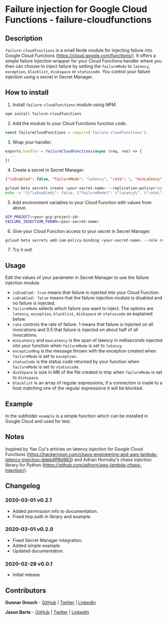 # Failure injection for Google Cloud Functions - failure-cloudfunctions

## Description

`failure-cloudfunctions` is a small Node module for injecting failure into Google Cloud Functions (https://cloud.google.com/functions/). It offers a simple failure injection wrapper for your Cloud Functions handler where you then can choose to inject failure by setting the `failureMode` to `latency`, `exception`, `blacklist`, `diskspace` or `statuscode`. You control your failure injection using a secret in Secret Manager.

## How to install

1. Install `failure-cloudfunctions` module using NPM.
```bash
npm install failure-cloudfunctions
```
2. Add the module to your Cloud Functions function code.
```js
const failureCloudFunctions = require('failure-cloudfunctions')
```
3. Wrap your handler.
```js
exports.handler = failureCloudFunctions(async (req, res) => {
  ...
})
```
4. Create a secret in Secret Manager.
```json
{"isEnabled": false, "failureMode": "latency", "rate": 1, "minLatency": 100, "maxLatency": 400, "exceptionMsg": "Exception message!", "statusCode": 404, "diskSpace": 100, "blacklist": ["storage.googleapis.com"]}
```
```bash
gcloud beta secrets create <your-secret-name> --replication-policy="automatic"
echo -n "{\"isEnabled\": false, \"failureMode\": \"latency\", \"rate\": 1, \"minLatency\": 100, \"maxLatency\": 400, \"exceptionMsg\": \"Exception message!\", \"statusCode\": 404, \"diskSpace\": 100, \"blacklist\": [\"storage.googleapis.com\"]}" | gcloud beta secrets versions add <your-secret-name> --data-file=-
```
5. Add environment variables to your Cloud Function with values from above.
```bash
GCP_PROJECT=<your-gcp-project-id>
FAILURE_INJECTION_PARAM=<your-secret-name>
```
6. Give your Cloud Function access to your secret in Secret Manager.
```bash
gcloud beta secrets add-iam-policy-binding <your-secret-name> --role roles/secretmanager.secretAccessor --member serviceAccount:<your-gcp-project-id>@appspot.gserviceaccount.com
```
7. Try it out!

## Usage

Edit the values of your parameter in Secret Manager to use the failure injection module.

* `isEnabled: true` means that failure is injected into your Cloud Function.
* `isEnabled: false` means that the failure injection module is disabled and no failure is injected.
* `failureMode` selects which failure you want to inject. The options are `latency`, `exception`, `blacklist`, `diskspace` or `statuscode` as explained below.
* `rate` controls the rate of failure. 1 means that failure is injected on all invocations and 0.5 that failure is injected on about half of all invocations.
* `minLatency` and `maxLatency` is the span of latency in milliseconds injected into your function when `failureMode` is set to `latency`.
* `exceptionMsg` is the message thrown with the exception created when `failureMode` is set to `exception`.
* `statusCode` is the status code returned by your function when `failureMode` is set to `statuscode`.
* `diskSpace` is size in MB of the file created in tmp when `failureMode` is set to `diskspace`.
* `blacklist` is an array of regular expressions, if a connection is made to a host matching one of the regular expressions it will be blocked.

## Example

In the subfolder `example` is a simple function which can be installed in Google Cloud and used for test.

## Notes

Inspired by Yan Cui's articles on latency injection for Google Cloud Functions (https://hackernoon.com/chaos-engineering-and-aws-lambda-latency-injection-ddeb4ff8d983) and Adrian Hornsby's chaos injection library for Python (https://github.com/adhorn/aws-lambda-chaos-injection/).

## Changelog

### 2020-03-01 v0.2.1

* Added permission info to documentation.
* Fixed tmp path in library and example.

### 2020-03-01 v0.2.0

* Fixed Secret Manager integration.
* Added simple example.
* Updated documentation.

### 2020-02-28 v0.0.1

* Initial release

## Contributors

**Gunnar Grosch** - [GitHub](https://github.com/gunnargrosch) | [Twitter](https://twitter.com/gunnargrosch) | [LinkedIn](https://www.linkedin.com/in/gunnargrosch/)

**Jason Barto** - [GitHub](https://github.com/jpbarto) | [Twitter](https://twitter.com/Jason_Barto) | [LinkedIn](https://www.linkedin.com/in/jasonbarto)
